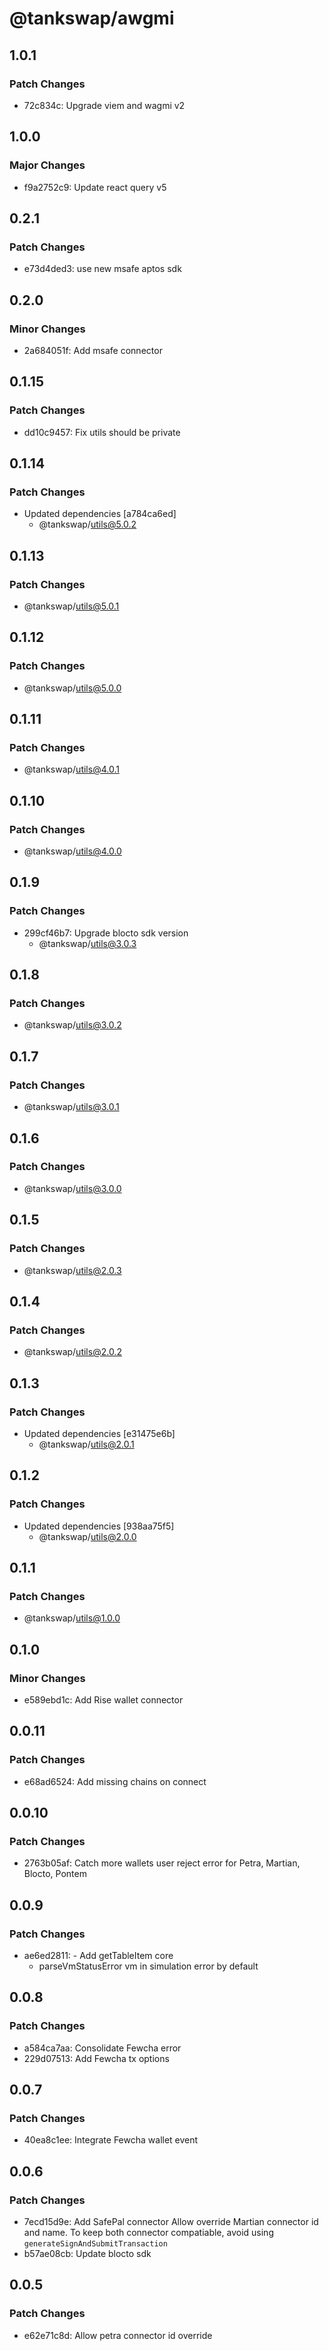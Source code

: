 # @tankswap/awgmi

## 1.0.1

### Patch Changes

- 72c834c: Upgrade viem and wagmi v2

## 1.0.0

### Major Changes

- f9a2752c9: Update react query v5

## 0.2.1

### Patch Changes

- e73d4ded3: use new msafe aptos sdk

## 0.2.0

### Minor Changes

- 2a684051f: Add msafe connector

## 0.1.15

### Patch Changes

- dd10c9457: Fix utils should be private

## 0.1.14

### Patch Changes

- Updated dependencies [a784ca6ed]
  - @tankswap/utils@5.0.2

## 0.1.13

### Patch Changes

- @tankswap/utils@5.0.1

## 0.1.12

### Patch Changes

- @tankswap/utils@5.0.0

## 0.1.11

### Patch Changes

- @tankswap/utils@4.0.1

## 0.1.10

### Patch Changes

- @tankswap/utils@4.0.0

## 0.1.9

### Patch Changes

- 299cf46b7: Upgrade blocto sdk version
  - @tankswap/utils@3.0.3

## 0.1.8

### Patch Changes

- @tankswap/utils@3.0.2

## 0.1.7

### Patch Changes

- @tankswap/utils@3.0.1

## 0.1.6

### Patch Changes

- @tankswap/utils@3.0.0

## 0.1.5

### Patch Changes

- @tankswap/utils@2.0.3

## 0.1.4

### Patch Changes

- @tankswap/utils@2.0.2

## 0.1.3

### Patch Changes

- Updated dependencies [e31475e6b]
  - @tankswap/utils@2.0.1

## 0.1.2

### Patch Changes

- Updated dependencies [938aa75f5]
  - @tankswap/utils@2.0.0

## 0.1.1

### Patch Changes

- @tankswap/utils@1.0.0

## 0.1.0

### Minor Changes

- e589ebd1c: Add Rise wallet connector

## 0.0.11

### Patch Changes

- e68ad6524: Add missing chains on connect

## 0.0.10

### Patch Changes

- 2763b05af: Catch more wallets user reject error for Petra, Martian, Blocto, Pontem

## 0.0.9

### Patch Changes

- ae6ed2811: - Add getTableItem core
  - parseVmStatusError vm in simulation error by default

## 0.0.8

### Patch Changes

- a584ca7aa: Consolidate Fewcha error
- 229d07513: Add Fewcha tx options

## 0.0.7

### Patch Changes

- 40ea8c1ee: Integrate Fewcha wallet event

## 0.0.6

### Patch Changes

- 7ecd15d9e: Add SafePal connector
  Allow override Martian connector id and name. To keep both connector compatiable, avoid using `generateSignAndSubmitTransaction`
- b57ae08cb: Update blocto sdk

## 0.0.5

### Patch Changes

- e62e71c8d: Allow petra connector id override
